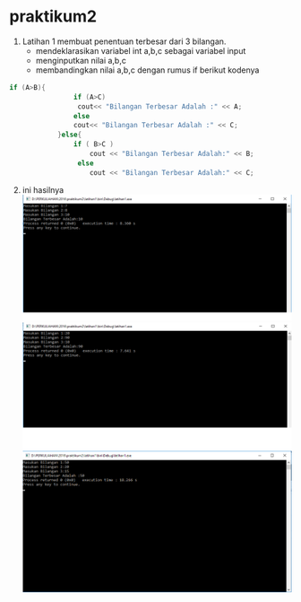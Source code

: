 # praktikum2

1. Latihan 1 membuat penentuan terbesar dari 3 bilangan.
	- mendeklarasikan variabel int a,b,c sebagai variabel input
	- menginputkan nilai a,b,c
	- membandingkan nilai a,b,c dengan rumus if berikut kodenya
		
```c++
if (A>B){
        		if (A>C)
           		 cout<< "Bilangan Terbesar Adalah :" << A;
        		else
          		cout<< "Bilangan Terbesar Adalah :" << C;
        	}else{
        		if ( B>C )
            		cout << "Bilangan Terbesar Adalah:" << B;
       			 else
            		cout << "Bilangan Terbesar Adalah:" << C;
```


2. ini hasilnya
![img](https://raw.githubusercontent.com/aseps12/praktikum2/master/hasil1.png)
![img](https://raw.githubusercontent.com/aseps12/praktikum2/master/hasil2.png)
![img](https://raw.githubusercontent.com/aseps12/praktikum2/master/hasil3.png)